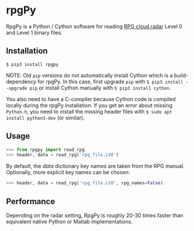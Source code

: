 # rpgPy

RpgPy is a Python / Cython software for reading [RPG cloud radar](https://www.radiometer-physics.de/products/microwave-remote-sensing-instruments/94-ghz-fmcw-doppler-cloud-radar/) Level 0 and Level 1 binary files.

Installation
------------

``` 
$ pip3 install rpgpy
```
NOTE: Old `pip` versions do not automatically install Cython which is a build-dependency for rpgPy. 
In this case, first upgrade `pip` with `$ pip3 install --upgrade pip` or install Cython manually with `$ pip3 install cython`.

You also need to have a C-compiler because Cython code is compiled locally during the rpgPy installation. If you get an error about missing `Python.h`, you need to install the missing header files with `$ sudo apt install python3-dev` (or similar).

Usage
-----

```python
>>> from rpgpy import read_rpg
>>> header, data = read_rpg('rpg_file.LV0')
```

By default, the *data* dictionary key names are taken from the RPG manual. Optionally, more explicit key names can be chosen:

```python
>>> header, data = read_rpg('rpg_file.LV0', rpg_names=False)
```

Performance
-----------

Depending on the radar setting, RpgPy is roughly 20-30 times faster than equivalent native Python or Matlab implementations.

